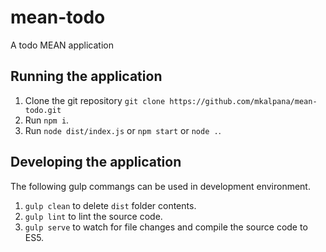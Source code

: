 # mean-todo
A todo MEAN application

## Running the application

1. Clone the git repository `git clone https://github.com/mkalpana/mean-todo.git`
2. Run `npm i`.
3. Run `node dist/index.js` or `npm start` or `node .`.

## Developing the application

The following gulp commangs can be used in development environment.

1. `gulp clean` to delete `dist` folder contents.
2. `gulp lint` to lint the source code.
3. `gulp serve` to watch for file changes and compile the source code to ES5.
